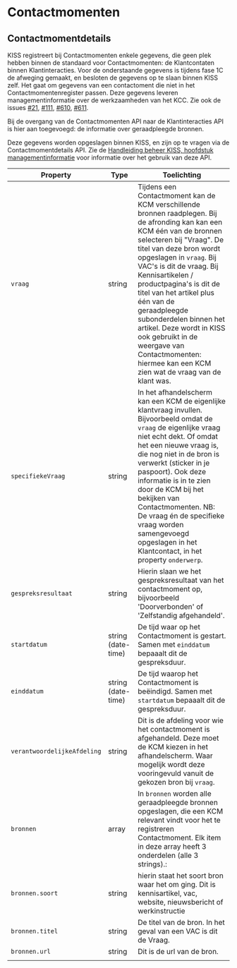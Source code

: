 # Contactmomenten
## Contactmomentdetails

KISS registreert bij Contactmomenten enkele gegevens, die geen plek hebben binnen de standaard voor Contactmomenten: de Klantcontaten binnen Klantinteracties. Voor de onderstaande gegevens is tijdens fase 1C de afweging gemaakt, en besloten de gegevens op te slaan binnen KISS zelf. Het gaat om gegevens van een contactoment die niet in het Contactmomentenregister passen. Deze gegevens leveren managementinformatie over de werkzaamheden van het KCC. Zie ook de issues  [#21](https://github.com/Klantinteractie-Servicesysteem/KISS-frontend/issues/21),  [#111](https://github.com/Klantinteractie-Servicesysteem/KISS-frontend/issues/111),  [#610](https://github.com/Klantinteractie-Servicesysteem/KISS-frontend/issues/610), [#611](https://github.com/Klantinteractie-Servicesysteem/KISS-frontend/issues/611).

Bij de overgang van de Contactmomenten API naar de Klantinteracties API is hier aan toegevoegd: de informatie over geraadpleegde bronnen.

Deze gegevens worden opgeslagen binnen KISS, en zijn op te vragen via de Contactmomentdetails API. Zie de [Handleiding beheer KISS, hoofdstuk managementinformatie](../manual/managementinformatie.md) voor informatie over het gebruik van deze API.


| Property  | Type | Toelichting |
|--------|--------|--------|
| `vraag` | string  | Tijdens een Contactmoment kan de KCM verschillende bronnen raadplegen. Bij de afronding kan kan een KCM één van de bronnen selecteren bij "Vraag". De titel van deze bron wordt opgeslagen in `vraag`. Bij VAC's is dit de vraag. Bij Kennisartikelen / productpagina's is dit de titel van het artikel plus één van de geraadpleegde subonderdelen binnen het artikel. Deze wordt in KISS ook gebruikt in de weergave van Contactmomenten: hiermee kan een KCM zien wat de vraag van de klant was. |
| `specifiekeVraag` | string | In het afhandelscherm kan een KCM de eigenlijke klantvraag invullen. Bijvoorbeeld omdat de `vraag` de eigenlijke vraag niet echt dekt. Of omdat het een nieuwe vraag is, die nog niet in de bron is verwerkt (sticker in je paspoort). Ook deze informatie is in te zien door de KCM bij het bekijken van Contactmomenten. NB: De vraag én de specifieke vraag worden samengevoegd opgeslagen in het Klantcontact, in het property `onderwerp`.| 
| `gespreksresultaat` | string  | Hierin slaan we het gespreksresultaat van het contactmoment op, bijvoorbeeld 'Doorverbonden' of 'Zelfstandig afgehandeld'.  | 
| `startdatum` | string (date-time) | De tijd waar op het Contactmoment is gestart. Samen met `einddatum` bepaaalt dit de gespreksduur. | 
| `einddatum` | string (date-time) | De tijd waarop het Contactmoment is beëindigd. Samen met `startdatum` bepaaalt dit de gespreksduur. | 
| `verantwoordelijkeAfdeling` | string | Dit is de afdeling voor wie het contactmoment is afgehandeld. Deze moet de KCM kiezen in het afhandelscherm. Waar mogelijk wordt deze vooringevuld vanuit de gekozen bron bij `vraag`. | 
| `bronnen` | array | In `bronnen` worden alle geraadpleegde bronnen opgeslagen, die een KCM relevant vindt voor het te registreren Contactmoment. Elk item in deze array heeft 3 onderdelen (alle 3 strings).:
| `bronnen.soort` | string |  hierin staat het soort bron waar het om ging. Dit is kennisartikel, vac, website, nieuwsbericht of werkinstructie |
| `bronnen.titel` | string | De titel van de bron. In het geval van een VAC is dit de Vraag. |
| `bronnen.url` | string | Dit is de url van de bron.  |
|  |  |  | 




